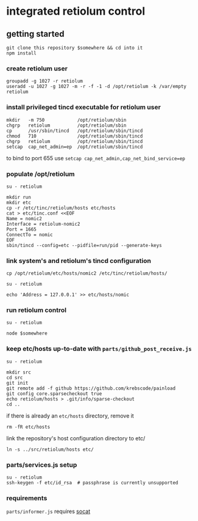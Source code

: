 # integrated retiolum control

## getting started

    git clone this repository $somewhere && cd into it
    npm install

### create retiolum user

    groupadd -g 1027 -r retiolum
    useradd -u 1027 -g 1027 -m -r -f -1 -d /opt/retiolum -k /var/empty retiolum

### install privileged tincd executable for retiolum user

    mkdir   -m 750            /opt/retiolum/sbin
    chgrp   retiolum          /opt/retiolum/sbin
    cp      /usr/sbin/tincd   /opt/retiolum/sbin/tincd
    chmod   710               /opt/retiolum/sbin/tincd
    chgrp   retiolum          /opt/retiolum/sbin/tincd
    setcap  cap_net_admin=ep  /opt/retiolum/sbin/tincd

  to bind to port 655 use `setcap cap_net_admin,cap_net_bind_service=ep`

### populate /opt/retiolum

    su - retiolum

    mkdir run
    mkdir etc
    cp -r /etc/tinc/retiolum/hosts etc/hosts
    cat > etc/tinc.conf <<EOF
    Name = nomic2
    Interface = retiolum-nomic2
    Port = 1665
    ConnectTo = nomic
    EOF
    sbin/tincd --config=etc --pidfile=run/pid --generate-keys

### link system's and retiolum's tincd configuration

    cp /opt/retiolum/etc/hosts/nomic2 /etc/tinc/retiolum/hosts/

    su - retiolum

    echo 'Address = 127.0.0.1' >> etc/hosts/nomic

### run retiolum control

    su - retiolum

    node $somewhere

### keep etc/hosts up-to-date with `parts/github_post_receive.js`

    su - retiolum

    mkdir src
    cd src
    git init
    git remote add -f github https://github.com/krebscode/painload
    git config core.sparsecheckout true
    echo retiolum/hosts > .git/info/sparse-checkout
    cd ..

  if there is already an `etc/hosts` directory, remove it

    rm -fR etc/hosts

  link the repository's host configuration directory to etc/

    ln -s ../src/retiolum/hosts etc/

### parts/services.js setup

    su - retiolum
    ssh-keygen -f etc/id_rsa  # passphrase is currently unsupported

### requirements

  `parts/informer.js` requires [socat](http://www.dest-unreach.org/socat/)
